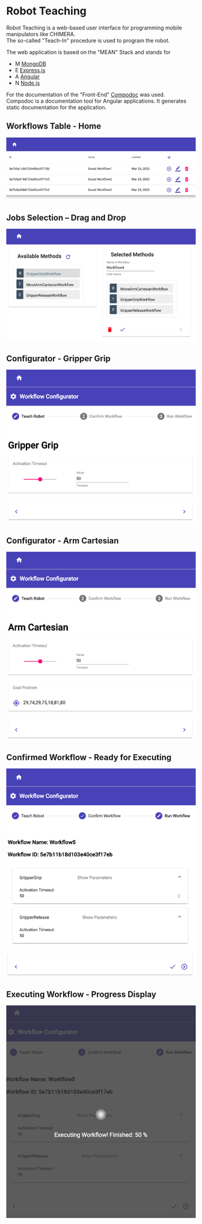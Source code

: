 # Robot Teaching 

Robot Teaching is a web-based user interface for programming mobile manipulators like CHIMERA.   
The so-called "Teach-In" procedure is used to program the robot. 


The web application is based on the "MEAN" Stack and stands for   

- M        [MongoDB](https://www.mongodb.com/de)
- E        [Express.js](https://expressjs.com/de/)
- A        [Angular](https://angular.io/guide/architecture)
- N        [Node.js](https://nodejs.org/en/)   

For the documentation of the "Front-End" [Compodoc](https://compodoc.app/) was used.     
Compodoc is a documentation tool for Angular applications. It generates static documentation for the application. 



## Workflows Table - Home

![WFTable](screenshots/workflows_overview.png)

## Jobs Selection – Drag and Drop

![JobsSelection](screenshots/jobs_selection.png) 

## Configurator - Gripper Grip 

![JobsSelection](screenshots/gripper_grip.png) 

## Configurator - Arm Cartesian 

![JobsSelection](screenshots/arm_cartesian.png)

## Confirmed Workflow - Ready for Executing   

![JobsSelection](screenshots/execution_overview.png) 

## Executing Workflow - Progress Display

![JobsSelection](screenshots/execution_50.png) 


